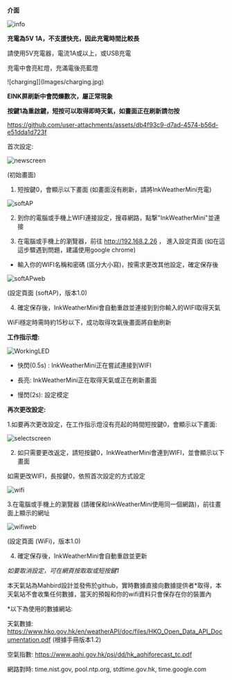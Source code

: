 **介面**


![info](Images/info.jpg)



**充電為5V 1A，不支援快充，因此充電時間比較長**

請使用5V充電器，電流1A或以上，或USB充電

充電中會亮紅燈，充滿電後亮藍燈

![charging]](Images/charging.jpg)

**EINK屏刷新中會閃爍數次，屬正常現象**

**按鍵1為重啟鍵，短按可以取得即時天氣，如畫面正在刷新請勿按**

https://github.com/user-attachments/assets/db4f93c9-d7ad-4574-b56d-e51dda1d723f


首次設定:

![newscreen](Images/newscreen.jpg)

(初始畫面)

1. 短按鍵0，會顯示以下畫面 (如畫面沒有刷新，請將InkWeatherMini充電)

![softAP](Images/softAP.jpg)

2. 到你的電腦或手機上WIFI連接設定，搜尋網路，點撃"InkWeatherMini"並連接

3. 在電腦或手機上的瀏覽器，前往 http://192.168.2.26 ， 進入設定頁面 (如在這這步驟遇到問題，建議使用google chrome)

- 輸入你的WIFI名稱和密碼 (區分大小寫)，按需求更改其他設定，確定保存後


![softAPweb](Images/softAPweb.jpg)

(設定頁面 (softAP)，版本1.0)

4. 確定保存後，InkWeatherMini會自動重啟並連接到到你輸入的WIFI取得天氣

WiFi穩定時需時約15秒以下，成功取得攻氣後畫面將自動刷新


**工作指示燈:**

![WorkingLED](Images/WorkingLED.jpg)

- 快閃(0.5s) : InkWeatherMini正在嘗試連接到WIFI

- 長亮: InkWeatherMini正在取得天氣或正在刷新畫面

- 慢閃(2s): 設定模定


**再次更改設定:**

1.如要再次更改設定，在工作指示燈沒有亮起的時間短按鍵0，會顯示以下畫面:

![selectscreen](Images/selectscreen.jpg)

2. 如只需要更改返定，請短按鍵0，InkWeatherMini會連到WIFI，並會顯示以下畫面

如需更改WIFI，長按鍵0，依照首次設定的方式設定

![wifi](Images/wifi.jpg)

3.在電腦或手機上的瀏覽器 (請確保和InkWeatherMini使用同一個網路)，前往畫面上顯示的網址


![wifiweb](Images/wifiweb.jpg)

(設定頁面 (WiFi)，版本1.0)

4. 確定保存後，InkWeatherMini會自動重啟並更新


*如要取消設定，可在網頁按取取或短按鍵1*





本天氣站為Mahbird設計並發佈於github，實時數據直接向數據提供者*取得，本天氣站不會收集任何數據，當天的預報和你的wifi資料只會保存在你的裝置內


*以下為使用的數據網站:

天氣數據: https://www.hko.gov.hk/en/weatherAPI/doc/files/HKO_Open_Data_API_Documentation.pdf (根據手冊版本1.2)

空氣指數: https://www.aqhi.gov.hk/psi/dd/hk_aqhiforecast_tc.pdf

網路對時: time.nist.gov, pool.ntp.org, stdtime.gov.hk, time.google.com